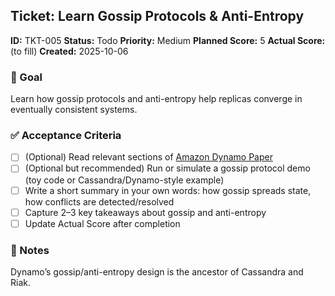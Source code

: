 ## Ticket: Learn Gossip Protocols & Anti-Entropy

**ID:** TKT-005
**Status:** Todo
**Priority:** Medium
**Planned Score:** 5
**Actual Score:** (to fill)
**Created:** 2025-10-06

### 🎯 Goal

Learn how gossip protocols and anti-entropy help replicas converge in eventually consistent systems.

### ✅ Acceptance Criteria

* [ ] (Optional) Read relevant sections of [Amazon Dynamo Paper](https://www.allthingsdistributed.com/files/amazon-dynamo-sosp2007.pdf)
* [ ] (Optional but recommended) Run or simulate a gossip protocol demo (toy code or Cassandra/Dynamo-style example)
* [ ] Write a short summary in your own words: how gossip spreads state, how conflicts are detected/resolved
* [ ] Capture 2–3 key takeaways about gossip and anti-entropy
* [ ] Update Actual Score after completion

### 📝 Notes

Dynamo’s gossip/anti-entropy design is the ancestor of Cassandra and Riak.
